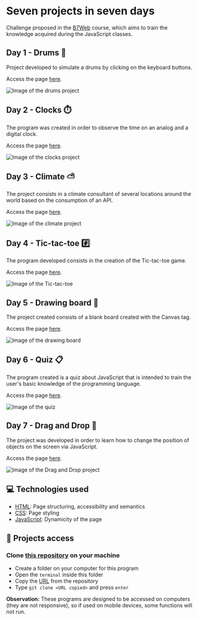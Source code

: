 # Seven projects in seven days
Challenge proposed in the [B7Web](https://b7web.com.br/) course, which aims to train the knowledge acquired during the JavaScript classes.

## Day 1 - Drums 🥁
Project developed to simulate a drums by clicking on the keyboard buttons. 

Access the page [here](https://drums-js.surge.sh/).

![Image of the drums project](https://user-images.githubusercontent.com/96635074/209264214-71ec5706-30fb-4395-af3d-7a14a41a6bd7.png)

## Day 2 - Clocks ⏱️
The program was created in order to observe the time on an analog and a digital clock.

Access the page [here](https://clocks-js.surge.sh/).

![Image of the clocks project](https://user-images.githubusercontent.com/96635074/209582639-89f3cdc1-aaeb-49d0-96a3-670df6ed754a.png)

## Day 3 - Climate ⛅
The project consists in a climate consultant of several locations around the world based on the consumption of an API.

Access the page [here](https://climate-js.surge.sh/).

![Image of the climate project](https://user-images.githubusercontent.com/96635074/210024156-c2f79f87-f6cf-44dc-98d0-efd069e86153.png)

## Day 4 - Tic-tac-toe #️⃣
The program developed consists in the creation of the Tic-tac-toe game.

Access the page [here](https://tictactoe-js.surge.sh/).

![Image of the Tic-tac-toe](https://user-images.githubusercontent.com/96635074/210157467-86a8ca61-d90d-477c-ae84-dc9e37e25050.png)

## Day 5 - Drawing board 🎨
The project created consists of a blank board created with the Canvas tag.

Access the page [here](https://drawingboard-js.surge.sh/).

![Image of the drawing board](https://user-images.githubusercontent.com/96635074/210192500-382baa81-4de5-49cd-809c-de4f65bfb9b1.png)

## Day 6 - Quiz 📋
The program created is a quiz about JavaScript that is intended to train the user's basic knowledge of the programming language.

Access the page [here](https://quizz-js.surge.sh/).

![Image of the quiz](https://user-images.githubusercontent.com/96635074/210301785-6cef7348-c9f4-4e9d-8013-3f485b6580d9.png)

## Day 7 - Drag and Drop 🧩
The project was developed in order to learn how to change the position of objects on the screen via JavaScript.

Access the page [here](https://draganddrop-js.surge.sh/).

![Image of the Drag and Drop project](https://user-images.githubusercontent.com/96635074/210469006-9d96606c-601e-4fe9-925b-624465f8d575.png)

## 💻 Technologies used 
* [HTML](https://developer.mozilla.org/pt-BR/docs/Web/HTML): Page structuring, accessibility and semantics
* [CSS](https://developer.mozilla.org/pt-BR/docs/Web/CSS): Page styling 
* [JavaScript](https://developer.mozilla.org/pt-BR/docs/Web/JavaScript): Dynamicity of the page

## 📁 Projects access
### Clone [this repository](https://github.com/ArturColen/JS-Challenge) on your machine
* Create a folder on your computer for this program
* Open the `terminal` inside this folder
* Copy the [URL](https://github.com/ArturColen/JS-Challenge.git) from the repository
* Type `git clone <URL copied>` and press `enter`

**Observation:** These programs are designed to be accessed on computers (they are not responsive), so if used on mobile devices, some functions will not run.
